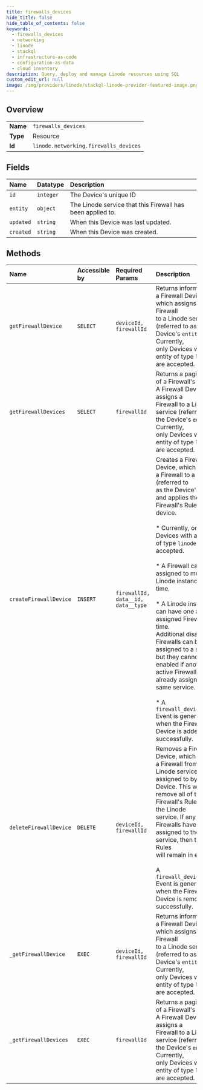 ```yaml
---
title: firewalls_devices
hide_title: false
hide_table_of_contents: false
keywords:
  - firewalls_devices
  - networking
  - linode    
  - stackql
  - infrastructure-as-code
  - configuration-as-data
  - cloud inventory
description: Query, deploy and manage Linode resources using SQL
custom_edit_url: null
image: /img/providers/linode/stackql-linode-provider-featured-image.png
---
```

  
    

## Overview
<table><tbody>
<tr><td><b>Name</b></td><td><code>firewalls_devices</code></td></tr>
<tr><td><b>Type</b></td><td>Resource</td></tr>
<tr><td><b>Id</b></td><td><code>linode.networking.firewalls_devices</code></td></tr>
</tbody></table>

## Fields
| Name | Datatype | Description |
|:-----|:---------|:------------|
| `id` | `integer` | The Device's unique ID<br /> |
| `entity` | `object` | The Linode service that this Firewall has been applied to.<br /> |
| `updated` | `string` | When this Device was last updated.<br /> |
| `created` | `string` | When this Device was created.<br /> |
## Methods
| Name | Accessible by | Required Params | Description |
|:-----|:--------------|:----------------|:------------|
| `getFirewallDevice` | `SELECT` | `deviceId, firewallId` | Returns information for a Firewall Device, which assigns a Firewall<br />to a Linode service (referred to as the Device's `entity`). Currently,<br />only Devices with an entity of type `linode` are accepted.<br /> |
| `getFirewallDevices` | `SELECT` | `firewallId` | Returns a paginated list of a Firewall's Devices. A Firewall Device assigns a<br />Firewall to a Linode service (referred to as the Device's `entity`). Currently,<br />only Devices with an entity of type `linode` are accepted.<br /> |
| `createFirewallDevice` | `INSERT` | `firewallId, data__id, data__type` | Creates a Firewall Device, which assigns a Firewall to a service (referred to<br />as the Device's `entity`) and applies the Firewall's Rules to the device.<br /><br />* Currently, only Devices with an entity of type `linode` are accepted.<br /><br />* A Firewall can be assigned to multiple Linode instances at a time.<br /><br />* A Linode instance can have one active, assigned Firewall at a time.<br />Additional disabled Firewalls can be assigned to a service, but they cannot be enabled if another active Firewall is already assigned to the same service.<br /><br />* A `firewall_device_add` Event is generated when the Firewall Device is added successfully.<br /> |
| `deleteFirewallDevice` | `DELETE` | `deviceId, firewallId` | Removes a Firewall Device, which removes a Firewall from the Linode service it was<br />assigned to by the Device. This will remove all of the Firewall's Rules from the Linode<br />service. If any other Firewalls have been assigned to the Linode service, then those Rules<br />will remain in effect.<br /><br />A `firewall_device_remove` Event is generated when the Firewall Device is removed successfully.<br /> |
| `_getFirewallDevice` | `EXEC` | `deviceId, firewallId` | Returns information for a Firewall Device, which assigns a Firewall<br />to a Linode service (referred to as the Device's `entity`). Currently,<br />only Devices with an entity of type `linode` are accepted.<br /> |
| `_getFirewallDevices` | `EXEC` | `firewallId` | Returns a paginated list of a Firewall's Devices. A Firewall Device assigns a<br />Firewall to a Linode service (referred to as the Device's `entity`). Currently,<br />only Devices with an entity of type `linode` are accepted.<br /> |
